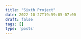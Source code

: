 ```yaml
---
title: "Sixth Project"
date: 2022-10-27T19:59:05-07:00
draft: false
tags: []
type: 'posts'
---
```


